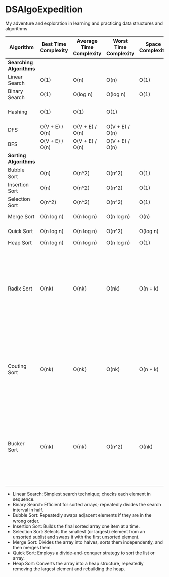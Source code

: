 # DSAlgoExpedition
My adventure and exploration in learning and practicing data structures and algorithms

| Algorithm | Best Time Complexity | Average Time Complexity | Worst Time Complexity | Space Complexity | Implementation Method | Comparison-Based | Category |
|-----------|----------------------|-------------------------|-----------------------|------------------|-----------------------|------------------|----------|
| **Searching Algorithms** | | | | | | | |
| Linear Search | O(1) | O(n) | O(n) | O(1) | Iterative | No | Brute Force |
| Binary Search | O(1) | O(log n) | O(log n) | O(1) | Iterative or Recursive | Yes | Divide and Conquer |
| Hashing | O(1) | O(1) | O(1) |  | Hashtable | No | Hash function & Key based |
| DFS | O(V + E) / O(n) | O(V + E) / O(n) | O(V + E) / O(n) |  | Traversal | Yes |  |
| BFS | O(V + E) / O(n) | O(V + E) / O(n) | O(V + E) / O(n) |  | Traversal | Yes | |
| **Sorting Algorithms** | | | | | | | |
| Bubble Sort | O(n) | O(n^2) | O(n^2) | O(1) | Iterative | Yes | Brute Force |
| Insertion Sort | O(n) | O(n^2) | O(n^2) | O(1) | Iterative | Yes | Incremental Insertion |
| Selection Sort | O(n^2) | O(n^2) | O(n^2) | O(1) | Iterative | Yes | Incremental Selection |
| Merge Sort | O(n log n) | O(n log n) | O(n log n) | O(n) | Recursive | Yes | Divide and Conquer |
| Quick Sort | O(n log n) | O(n log n) | O(n^2) | O(log n) | Recursive | Yes | Divide and Conquer |
| Heap Sort | O(n log n) | O(n log n) | O(n log n) | O(1) | LSD/MSD | Yes | Selection |
| Radix Sort | O(nk) | O(nk) | O(nk) | O(n + k) | Int/String based | No | integer keys by grouping the keys by individual digits that share the same significant position and value (place value) |
| Couting Sort | O(nk) | O(nk) | O(nk) | O(n + k) | Interger, Range based, Distribution based | No | integer sorting algorithm that operates by counting the number of objects that have each distinct key value |
| Bucker Sort | O(nk) | O(nk) | O(n^2) | O(nk) | Float, Distribution based | No | Float sorting algorithm with ability to sort large datasets quickly when the data is uniformly distributed |

- Linear Search: Simplest search technique; checks each element in sequence.
- Binary Search: Efficient for sorted arrays; repeatedly divides the search interval in half.
- Bubble Sort: Repeatedly swaps adjacent elements if they are in the wrong order.
- Insertion Sort: Builds the final sorted array one item at a time.
- Selection Sort: Selects the smallest (or largest) element from an unsorted sublist and swaps it with the first unsorted element.
- Merge Sort: Divides the array into halves, sorts them independently, and then merges them.
- Quick Sort: Employs a divide-and-conquer strategy to sort the list or array.
- Heap Sort: Converts the array into a heap structure, repeatedly removing the largest element and rebuilding the heap.
